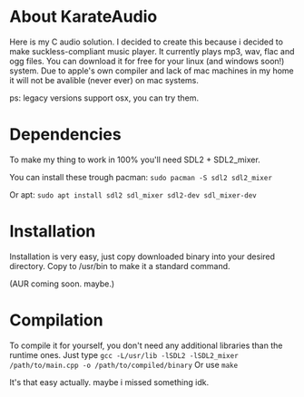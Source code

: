 # About KarateAudio
Here is my C audio solution.
I decided to create this because i decided to make suckless-compliant music player.
It currently plays mp3, wav, flac and ogg files.
You can download it for free for your linux (and windows soon!) system.
Due to apple's own compiler and lack of mac machines in my home it will not be avalible (never ever) on mac systems.

ps: legacy versions support osx, you can try them.

# Dependencies
To make my thing to work in 100% you'll need SDL2 + SDL2_mixer.

You can install these trough pacman:
```sudo pacman -S sdl2 sdl2_mixer```

Or apt:
```sudo apt install sdl2 sdl_mixer sdl2-dev sdl_mixer-dev```

# Installation
Installation is very easy, just copy downloaded binary into your desired directory.
Copy to /usr/bin to make it a standard command.

(AUR coming soon. maybe.)

# Compilation
To compile it for yourself, you don't need any additional libraries than the runtime ones.
Just type `gcc -L/usr/lib -lSDL2 -lSDL2_mixer /path/to/main.cpp -o /path/to/compiled/binary`
Or use `make`

It's that easy actually. maybe i missed something idk.
